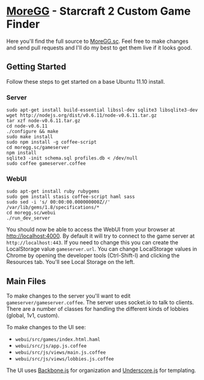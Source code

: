[MoreGG](http://moregg.sc/) - Starcraft 2 Custom Game Finder
============================================================

Here you'll find the full source to [MoreGG.sc](http://moregg.sc). Feel free
to make changes and send pull requests and I'll do my best to get them live if
it looks good.

Getting Started
---------------

Follow these steps to get started on a base Ubuntu 11.10 install.

### Server

    sudo apt-get install build-essential libssl-dev sqlite3 libsqlite3-dev
    wget http://nodejs.org/dist/v0.6.11/node-v0.6.11.tar.gz
    tar xzf node-v0.6.11.tar.gz
    cd node-v0.6.11
    ./configure && make
    sudo make install
    sudo npm install -g coffee-script
    cd moregg.sc/gameserver
    npm install
    sqlite3 -init schema.sql profiles.db < /dev/null
    sudo coffee gameserver.coffee

### WebUI

    sudo apt-get install ruby rubygems
    sudo gem install stasis coffee-script haml sass
    sudo sed -i 's/ 00:00:00.000000000Z//' /var/lib/gems/1.8/specifications/*
    cd moregg.sc/webui
    ./run_dev_server

You should now be able to access the WebUI from your browser at
[http://localhost:4000](http://localhost:4000). By default it will try to
connect to the game server at `http://localhost:443`. If you need to change
this you can create the LocalStorage value `gameserver.url`. You can change
LocalStorage values in Chrome by opening the developer tools (Ctrl-Shift-I)
and clicking the Resources tab. You'll see Local Storage on the left.

Main Files
----------

To make changes to the server you'll want to edit
`gameserver/gameserver.coffee`. The server uses socket.io to talk to clients.
There are a number of classes for handling the different kinds of lobbies
(global, 1v1, custom).

To make changes to the UI see:

 - `webui/src/games/index.html.haml`
 - `webui/src/js/app.js.coffee`
 - `webui/src/js/views/main.js.coffee`
 - `webui/src/js/views/lobbies.js.coffee`

The UI uses [Backbone.js](http://documentcloud.github.com/backbone/) for
organization and [Underscore.js](http://documentcloud.github.com/underscore/)
for templating.
